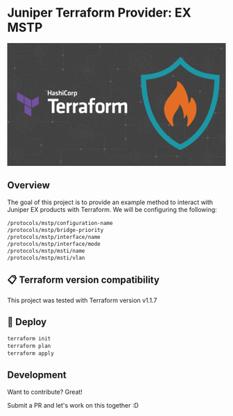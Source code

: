# Juniper Terraform Provider: EX MSTP

[![N|Solid](https://raw.githubusercontent.com/cdot65/juniper-terraform-srx/dev/site/content/assets/images/topology.png)](https://juniper.net/)

## Overview

The goal of this project is to provide an example method to interact with Juniper EX products with Terraform. We will be configuring the following:

```
/protocols/mstp/configuration-name
/protocols/mstp/bridge-priority
/protocols/mstp/interface/name
/protocols/mstp/interface/mode
/protocols/mstp/msti/name
/protocols/mstp/msti/vlan
```

## 📋 Terraform version compatibility

This project was tested with Terraform version v1.1.7

## 🚀 Deploy

```bash
terraform init
terraform plan
terraform apply
```

## Development

Want to contribute? Great!

Submit a PR and let's work on this together :D
